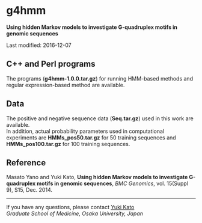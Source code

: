 # g4hmm
**Using hidden Markov models to investigate G-quadruplex motifs in genomic sequences**

Last modified: 2016-12-07

## C++ and Perl programs  
The programs (**g4hmm-1.0.0.tar.gz**) for running HMM-based methods and regular expression-based method are available.

## Data    
The positive and negative sequence data (**Seq.tar.gz**) used in this work are available.  
In addition, actual probability parameters used in computational experiments are **HMMs_pos50.tar.gz** for 50 training sequences and **HMMs_pos100.tar.gz** for 100 training sequences.

## Reference  
Masato Yano and Yuki Kato,
**Using hidden Markov models to investigate G-quadruplex motifs in genomic sequences**,
*BMC Genomics*, vol. 15(Suppl 9), S15, Dec. 2014.

---
If you have any questions, please contact [Yuki Kato](http://www.med.osaka-u.ac.jp/pub/rna/ykato/)  
*Graduate School of Medicine, Osaka University, Japan*
